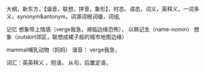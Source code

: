 大纲，新东方，【谐音，联想，拼音，象形】，时态、语态，词义，英释义，一词多义，synonym&antonym，词源词根词缀，词组,


记忆
想象带上情感（verge我急，濒临边缘恐怖），
以熟记生（name-nomin）
想象（outskirt郊区，联想成裙子般的城市地图边缘）


mammal哺乳动物（妈妈）
谐音：
verge我急，

词汇：英英释义
，短语，
从句，后置定语，
